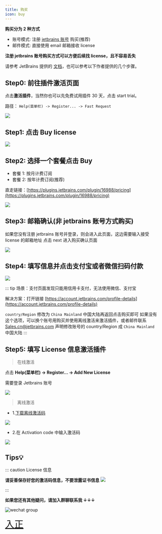 ```yaml
---
title: 购买
icon: buy
---
```


<Badge text="❤️插件的发展离不开各位开发者的支持，感谢您支持原创，支持正版️❤️" color="pink" vertical="middle"/>

**购买分为 2 种方式**

- 账号模式: 注册 [jetbrains 账号](https://account.jetbrains.com/licenses) 购买(推荐)
- 邮件模式: 直接使用 email 邮箱接收 license

[comment]: <> (- License server 模式: <Badge text="不支持" type="danger" vertical="middle"/>)

**注册 jetbrains 账号购买方式可以方便后续找 license，且不容易丢失**

请参考 JetBrains 提供的 [文档](https://plugins.jetbrains.com/docs/marketplace/how-to-buy-a-plugin.html)，也可以参考以下作者提供的几个步骤。

## Step0: 前往插件激活页面

点击**激活插件**，当然你也可以先免费试用插件 30 天，点击 start trial。

路径： `Help(菜单栏) -> Register... -> Fast Request`

![](/img/buy/activate.png)

## Step1: 点击 Buy license

![](/img/buy/step1.png)

## Step2: 选择一个套餐点击 Buy

- 套餐 1: 按月计费订阅
- 套餐 2: 按年计费订阅(推荐)

直走链接：[https://plugins.jetbrains.com/plugin/16988/pricing](https://plugins.jetbrains.com/plugin/16988/pricing)

![](/img/buy/step2.png)

## Step3: 邮箱确认(非 jetbrains 账号方式购买)

如果您没有注册 jetbrains 账号并登录，则会进入此页面，这边需要输入接受 license 的邮箱地址
点击 next 进入购买确认页面

![](/img/buy/step3.png)

## Step4: 填写信息并点击支付宝或者微信扫码付款

![](/img/buy/step4.png)

::: tip
场景：支付页面发现只能用信用卡支付，无法使用微信、支付宝

解决方案：打开链接 [https://account.jetbrains.com/profile-details](https://account.jetbrains.com/profile-details)

`country/Region` 修改为 `China Mainland` 中国大陆再返回点击购买即可
如果没有这个选项，可以换个账号用购买并使用离线激活来激活插件，或者邮件联系 <a href="mailto:Sales.cn@jetbrains.com">Sales.cn@jetbrains.com</a> 声明修改账号的 country/Region 成 `China Mainland` 中国大陆
:::

## Step5: 填写 License 信息激活插件

> 在线激活

点击 **Help(菜单栏) -> Register... -> Add New License**

需要登录 Jetbrains 账号

![](/img/buy/step5.png)

> 离线激活

- 1.[下载离线激活码](https://account.jetbrains.com/licenses)

![](/img/buy/offlineCodeDownload.png)

- 2.在 Activation code 中输入激活码

![](/img/buy/offline.png)

## Tips💡

::: caution License 信息

**请妥善保存好您的激活码信息，不要泄露证书信息**
![](/img/buy/accountLicense.png)

:::

**如果您还有其他疑问，请加入群聊联系我 ↓↓↓**

![wechat group](/img/wechatGroup.png)

<a href="https://plugins.jetbrains.com/plugin/16988/pricing" style="font-size:30px;"><i class="icon iconfont icon-buy" style="font-size:30px"></i>入正</a>
